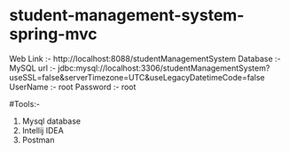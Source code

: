 # student-management-system-spring-mvc

 Web Link :- http://localhost:8088/studentManagementSystem
 Database :- MySQL 
 url :- jdbc:mysql://localhost:3306/studentManagementSystem?useSSL=false&serverTimezone=UTC&useLegacyDatetimeCode=false
 UserName :- root
 Password :- root

#Tools:-
   1) Mysql database
   2) Intellij IDEA
   3) Postman
      

